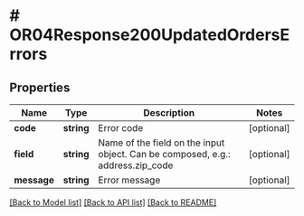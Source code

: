 # # OR04Response200UpdatedOrdersErrors

## Properties

Name | Type | Description | Notes
------------ | ------------- | ------------- | -------------
**code** | **string** | Error code | [optional]
**field** | **string** | Name of the field on the input object. Can be composed, e.g.: address.zip_code | [optional]
**message** | **string** | Error message | [optional]

[[Back to Model list]](../../README.md#models) [[Back to API list]](../../README.md#endpoints) [[Back to README]](../../README.md)
